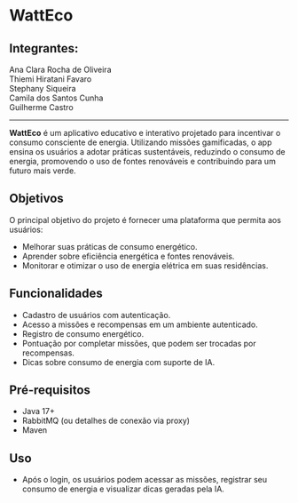 # WattEco

 ## Integrantes:
 Ana Clara Rocha de Oliveira<br>
 Thiemi Hiratani Favaro<br>
 Stephany Siqueira<br>
 Camila dos Santos Cunha<br>
 Guilherme Castro<br>

 ---
**WattEco** é um aplicativo educativo e interativo projetado para incentivar o consumo consciente de energia. Utilizando missões gamificadas, o app ensina os usuários a adotar práticas sustentáveis, reduzindo o consumo de energia, promovendo o uso de fontes renováveis e contribuindo para um futuro mais verde.

## Objetivos

O principal objetivo do projeto é fornecer uma plataforma que permita aos usuários:
- Melhorar suas práticas de consumo energético.
- Aprender sobre eficiência energética e fontes renováveis.
- Monitorar e otimizar o uso de energia elétrica em suas residências.

## Funcionalidades
- Cadastro de usuários com autenticação.
- Acesso a missões e recompensas em um ambiente autenticado.
- Registro de consumo energético.
- Pontuação por completar missões, que podem ser trocadas por recompensas.
- Dicas sobre consumo de energia com suporte de IA.

## Pré-requisitos

- Java 17+
- RabbitMQ (ou detalhes de conexão via proxy)
- Maven

## Uso

- Após o login, os usuários podem acessar as missões, registrar seu consumo de energia e visualizar dicas geradas pela IA.

